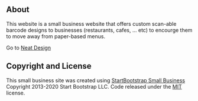 ## About

This website is a small business website that offers custom scan-able barcode designs to businesses (restaurants, cafes, ... etc) to encourge them to move away from paper-based menus.

Go to [Neat Design](https://neatdesign.github.io)

## Copyright and License
This small business site was created using [StartBootstrap Small Business](https://github.com/StartBootstrap/startbootstrap-small-business)
Copyright 2013-2020 Start Bootstrap LLC. Code released under the [MIT](https://github.com/StartBootstrap/startbootstrap-small-business/blob/gh-pages/LICENSE) license.
